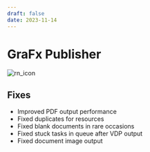 ```yaml
---
draft: false
date: 2023-11-14
---
```


# GraFx Publisher

![rn_icon](/assets/CHILI_publisher_RGB.svg)

## Fixes

- Improved PDF output performance
- Fixed duplicates for resources
- Fixed blank documents in rare occasions
- Fixed stuck tasks in queue after VDP output
- Fixed document image output
